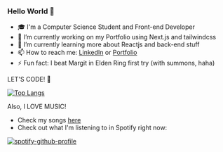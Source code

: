 ### Hello World 👋

- 🎓 I'm a Computer Science Student and Front-end Developer
- 🔭 I’m currently working on my Portfolio using Next.js and tailwindcss
- 🌱 I’m currently learning more about Reactjs and back-end stuff
- 📫 How to reach me: [LinkedIn](https://www.linkedin.com/in/linsmar-vital/) or [Portfolio](https://www.linsmarvital.com)
- ⚡ Fun fact: I beat Margit in Elden Ring first try (with summons, haha)

LET'S CODE! 🎇

[![Top Langs](https://github-readme-stats.vercel.app/api/top-langs/?username=Linsmar7&layout=compact)](https://github.com/anuraghazra/github-readme-stats)

Also, I LOVE MUSIC!
- Check my songs [here](https://soundcloud.com/linsmar/tracks)
- Check out what I'm listening to in Spotify right now:

[![spotify-github-profile](https://spotify-github-profile.vercel.app/api/view?uid=lolvegeta7&cover_image=true&theme=natemoo-re&bar_color=860fbd&bar_color_cover=false)](https://spotify-github-profile.vercel.app/api/view?uid=lolvegeta7&redirect=true)
